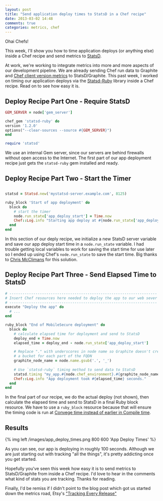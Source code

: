 ```yaml
---
layout: post
title: "Send application deploy times to StatsD in a Chef recipe"
date: 2013-03-02 14:48
comments: true
categories: metrics, chef
---
```


Ohai Chefs!

This week, I'll show you how to time application deploys (or anything else) inside a Chef recipe and send metrics to [StatsD][1].

[1]: http://codeascraft.etsy.com/2011/02/15/measure-anything-measure-everything/

At work, we're working to integrate metrics into more and more aspects of our development pipeline. We are already sending Chef run data to Graphite and [Chef client version metrics][1] to StatsD/Graphite. This past week, I worked on timing our application deploys via the [Statsd-Ruby][3] library inside a Chef recipe. Read on to see how easy it is.

[2]: http://dougireton.com/blog/2013/01/19/get-chef-clients-by-version
[3]: https://github.com/reinh/statsd

<!--more-->

## Deploy Recipe Part One - Require StatsD

```ruby
GEM_SERVER = node['gem_server']

chef_gem 'statsd-ruby' do
version '1.2.0'
options("--clear-sources --source #{GEM_SERVER}")
end

require 'statsd'
```

We use an internal Gem server, since our servers are behind firewalls without open access to the Internet. The first part of our app deployment recipe just gets the `statsd-ruby` gem installed and ready.

## Deploy Recipe Part Two - Start the Timer

```ruby

statsd = Statsd.new('mystatsd-server.example.com', 8125)

ruby_block 'Start of app deployment' do
  block do
    # start the timer
    node.run_state['app_deploy_start'] = Time.now
    Chef::Log.info "Starting app deploy at #{node.run_state['app_deploy_start']}"
  end
end
```

In this section of our deply recipe, we initialize a new StatsD server variable and save our app deploy start time in a `node.run_state` variable. I had trouble getting local variables to work for saving the start time for use later so I ended up using Chef's `node.run_state` to save the start time. Big thanks to [Chris McClimans][4] for this solution.

[4]: https://twitter.com/hippiehacker

## Deploy Recipe Part Three - Send Elapsed Time to StatsD

```ruby
# --------------------------------------------------------------------
# Insert Chef resources here needed to deploy the app to our web sever
# --------------------------------------------------------------------
execute "Deploy the app" do
  # ...
end

ruby_block "End of MobileSecure deployment" do
  block do
    # calculate elapsed time for deployment and send to StatsD
    deploy_end = Time.now
    elapsed_time = deploy_end - node.run_state['app_deploy_start']

    # Replace "." with underscores in node name so Graphite doesn't create
    # a bucket for each part of the FQDN
    graphite_node_name = node.name.gsub('.', '_')
    
    # Use `statsd-ruby` timing method to send data to StatsD
    statsd.timing "my_app.#{node.chef_environment}.#{graphite_node_name}.deploy_time", elapsed_time
    Chef::Log.info "App deployment took #{elapsed_time} seconds."
  end
end

```

In the final part of our recipe, we do the actual deploy (not shown), then calculate the elapsed time and send to StatsD in a final Ruby block resource. We have to use a `ruby_block` resource because that will ensure the timing code is run at [Convege time instead of earlier in Compile time][5].

[5]: http://wiki.opscode.com/display/chef/Anatomy+of+a+Chef+Run

## Results
<div>
{% img left /images/app_deploy_times.png 800 600 'App Deploy Times' %}
</div>

As you can see, our app is deploying in roughly 100 seconds. Although we are just starting out with tracking "all the things", it's pretty addicting once you get started. 

Hopefully you've seen this week how easy it is to send metrics to StatsD/Graphite from inside a Chef recipe. I'd love to hear in the comments what kind of stats you are tracking. Thanks for reading.

Finally, I'd be remiss if I didn't point to the blog post which got us started down the metrics road, Etsy's ["Tracking Every Release"][6]

[6]: http://codeascraft.etsy.com/2010/12/08/track-every-release/
